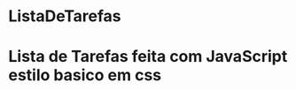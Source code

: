# ListaDeTarefas
<h1>
  Lista de Tarefas feita com JavaScript estilo basico  em css
</h1>
<link rel="stylesheet" href="https://github.com/CaioFratini/ListaDeTarefas/assets/125409056/ffb4261f-edfa-4d64-a679-98a85369d8de">


